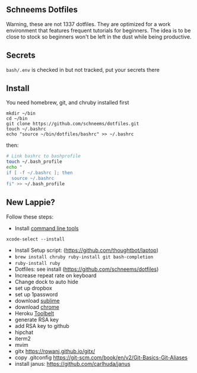 ## Schneems Dotfiles

Warning, these are not 1337 dotfiles. They are optimized for a work environment that features frequent tutorials for beginners. The idea is to be close to stock so beginners won't be left in the dust while being productive.

## Secrets

`bash/.env` is checked in but not tracked, put your secrets there


## Install

You need homebrew, git, and chruby installed first

```
mkdir ~/bin
cd ~/bin
git clone https://github.com/schneems/dotfiles.git
touch ~/.bashrc
echo "source ~/bin/dotfiles/bashrc" >> ~/.bashrc
```

then:

```sh
# Link bashrc to bashprofile
touch ~/.bash_profile
echo "
if [ -f ~/.bashrc ]; then
  source ~/.bashrc
fi" >> ~/.bash_profile
```


## New Lappie?

Follow these steps:

- Install [command line tools](http://stackoverflow.com/questions/9329243/xcode-4-4-and-later-install-command-line-tools)

```
xcode-select --install
```

- Install Setup script: (https://github.com/thoughtbot/laptop)
- `brew install chruby ruby-install git bash-completion`
- `ruby-install ruby`
- Dotfiles: see install (https://github.com/schneems/dotfiles)
- Increase repeat rate on keyboard
- Change dock to auto hide
- set up dropbox
- set up 1password
- download [sublime]()
- download [chrome]()
- Heroku [Toolbelt](https://toolbelt.heroku.com)
- generate RSA key []()
- add RSA key to github
- hipchat
- iterm2
- mvim
- gitx https://rowanj.github.io/gitx/ 
- copy .gitconfig https://git-scm.com/book/en/v2/Git-Basics-Git-Aliases
- install janus: https://github.com/carlhuda/janus


